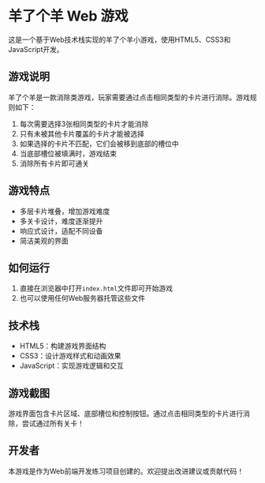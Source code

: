 # 羊了个羊 Web 游戏

这是一个基于Web技术栈实现的羊了个羊小游戏，使用HTML5、CSS3和JavaScript开发。

## 游戏说明

羊了个羊是一款消除类游戏，玩家需要通过点击相同类型的卡片进行消除。游戏规则如下：

1. 每次需要选择3张相同类型的卡片才能消除
2. 只有未被其他卡片覆盖的卡片才能被选择
3. 如果选择的卡片不匹配，它们会被移到底部的槽位中
4. 当底部槽位被填满时，游戏结束
5. 消除所有卡片即可通关

## 游戏特点

- 多层卡片堆叠，增加游戏难度
- 多关卡设计，难度逐渐提升
- 响应式设计，适配不同设备
- 简洁美观的界面

## 如何运行

1. 直接在浏览器中打开`index.html`文件即可开始游戏
2. 也可以使用任何Web服务器托管这些文件

## 技术栈

- HTML5：构建游戏界面结构
- CSS3：设计游戏样式和动画效果
- JavaScript：实现游戏逻辑和交互

## 游戏截图

游戏界面包含卡片区域、底部槽位和控制按钮。通过点击相同类型的卡片进行消除，尝试通过所有关卡！

## 开发者

本游戏是作为Web前端开发练习项目创建的。欢迎提出改进建议或贡献代码！